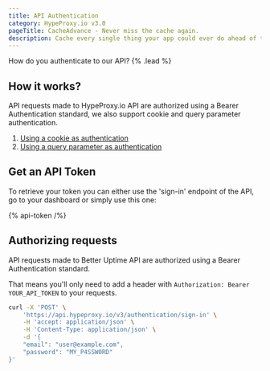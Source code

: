 ```yaml
---
title: API Authentication
category: HypeProxy.io v3.0
pageTitle: CacheAdvance - Never miss the cache again.
description: Cache every single thing your app could ever do ahead of time, so your code never even has to run at all.
---
```


How do you authenticate to our API? {% .lead %}

## How it works?

API requests made to HypeProxy.io API are authorized using a Bearer Authentication standard, we also support cookie and query parameter authentication.

1. [Using a cookie as authentication]()
2. [Using a query parameter as authentication]()

## Get an API Token

To retrieve your token you can either use the 'sign-in' endpoint of the API, go to your dashboard or simply use this one:

{% api-token /%}

## Authorizing requests

API requests made to Better Uptime API are authorized using a Bearer Authentication standard.

That means you'll only need to add a header with `Authorization: Bearer YOUR_API_TOKEN` to your requests.

```bash
curl -X 'POST' \
    'https://api.hypeproxy.io/v3/authentication/sign-in' \
    -H 'accept: application/json' \
    -H 'Content-Type: application/json' \
    -d '{
    "email": "user@example.com",
    "password": "MY_P4SSW0RD"
}'
```